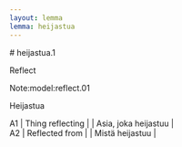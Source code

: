 ```yaml
---
layout: lemma
lemma: heijastua
---
```


<div class="sense">
# <span class="sensename">heijastua.1</span>

<span class="description">Reflect</span>

Note:model:reflect.01

<span class="description">Heijastua</span>

A1 | Thing reflecting |   | Asia, joka heijastuu |  
A2 | Reflected from |   | Mistä heijastuu |  

</div>

